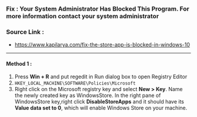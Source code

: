 ### Fix : Your System Administrator Has Blocked This Program. For more information contact your system administrator
### Source Link :
* https://www.kapilarya.com/fix-the-store-app-is-blocked-in-windows-10

___
#### Method 1 :
1. Press **Win + R** and put regedit in Run dialog box to open Registry Editor 
2. ``` HKEY_LOCAL_MACHINE\SOFTWARE\Policies\Microsoft ```
3. Right click on the Microsoft registry key and select **New > Key**. Name the newly created key as WindowsStore.
   In the right pane of WindowsStore key,right click **DisableStoreApps** and  it should have its **Value data set to 0**, which will enable Windows Store on your machine.
